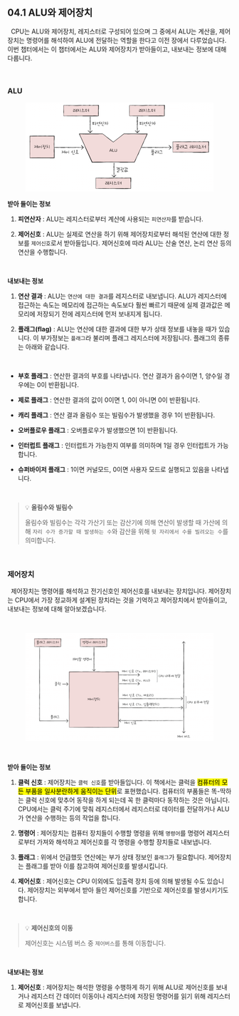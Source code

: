 ## 04.1 ALU와 제어장치

&nbsp;&nbsp;CPU는 ALU와 제어장치, 레지스터로 구성되어 있으며 그 중에서 ALU는 계산을, 제어장치는 명령어를 해석하여 ALU에 전달하는 역할을 한다고 이전 장에서 다루었습니다. 이번 챕터에서는 이 챕터에서는 ALU와 제어장치가 받아들이고, 내보내는 정보에 대해 다룹니다.

<br>

### ALU

<figure align="center">
  <img src="../images/cpu구조.png" style="width: 600px" />
</figure>

**받아 들이는 정보**

1. **피연산자** : ALU는 레지스터로부터 계산에 사용되는 `피연산자`를 받습니다.

2. **제어신호** : ALU는 실제로 연산을 하기 위해 제어장치로부터 해석된 연산에 대한 정보를 `제어신호`로서 받아들입니다. 제어신호에 따라 ALU는 산술 연산, 논리 연산 등의 연산을 수행합니다.

<br>

**내보내는 정보**

1. **연산 결과** : ALU는 `연산에 대한 결과`를 레지스터로 내보냅니다. ALU가 레지스터에 접근하는 속도는 메모리에 접근하는 속도보다 훨씬 빠르기 때문에 실제 결과값은 메모리에 저장되기 전에 레지스터에 먼저 보내지게 됩니다.

2. **플래그(flag)** : ALU는 연산에 대한 결과에 대한 부가 상태 정보를 내놓을 때가 있습니다. 이 부가정보는 `플래그`라 불리며 플래그 레지스터에 저장됩니다. 플래그의 종류는 아래와 같습니다.

<br>

- **부호 플래그** : 연산한 결과의 부호를 나타냅니다. 연산 결과가 음수이면 1, 양수일 경우에는 0이 반환됩니다.

- **제로 플래그** : 연산한 결과의 값이 0이면 1, 0이 아니면 0이 반환됩니다.

- **캐리 플래그** : 연산 결과 올림수 또는 빌림수가 발생했을 경우 1이 반환됩니다.

- **오버플로우 플래그** : 오버플로우가 발생했으면 1이 반환됩니다.

- **인터럽트 플래그** : 인터럽트가 가능한지 여부를 의미하며 1일 경우 인터럽트가 가능합니다.

- **슈퍼바이저 플래그** : 1이면 커널모드, 0이면 사용자 모드로 실행되고 있음을 나타냅니다.

<br>

> 💡 **올림수와 빌림수**
>
> 올림수와 빌림수는 각각 가산기 또는 감산기에 의해 연산이 발생할 때 가산에 의해 `자리 수가 증가할 때 발생하는 수`와 감산을 위해 `윗 자리에서 수를 빌려오는 수`를 의미합니다.

<br>

### 제어장치

&nbsp;&nbsp;제어장치는 명령어를 해석하고 전기신호인 제어신호를 내보내는 장치입니다. 제어장치는 CPU에서 가장 정교하게 설계된 장치라는 것을 기억하고 제어장치에서 받아들이고, 내보내는 정보에 대해 알아보겠습니다.

<br>

<figure align="center">
  <img src="../images/제어장치.png" style="width: 600px" />
</figure>

<br>

**받아 들이는 정보**

1. **클럭 신호** : 제어장치는 `클럭 신호`를 받아들입니다. 이 책에서는 클럭을 <mark>컴퓨터의 모든 부품을 일사분란하게 움직이는 단위</mark>로 표현했습니다. 컴퓨터의 부품들은 똑-딱하는 클럭 신호에 맞추어 동작을 하게 되는데 꼭 한 클럭마다 동작하는 것은 아닙니다. CPU에서는 클럭 주기에 맞춰 레지스터에서 레지스터로 데이터를 전달하거나 ALU가 연산을 수행하는 등의 작업을 합니다.

2. **명령어** : 제어장치는 컴퓨터 장치들이 수행할 명령을 위해 `명령어`를 명령어 레지스터로부터 가져와 해석하고 제어신호를 각 명령을 수행할 장치들로 내보냅니다.

3. **플래그** : 위에서 언급했듯 연산에는 부가 상태 정보인 `플래그`가 필요합니다. 제어장치는 플래그를 받아 이를 참고하여 제어신호를 발생시킵니다.

4. **제어신호** : 제어신호는 CPU 이외에도 입출력 장치 등에 의해 발생될 수도 있습니다. 제어장치는 외부에서 받아 들인 제어신호를 기반으로 제어신호를 발생시키기도 합니다.

<br>

> 💡 **제어신호의 이동**
>
> 제어신호는 시스템 버스 중 `제어버스`를 통해 이동합니다.

<br>

**내보내는 정보**

1. **제어신호** : 제어장치는 해석한 명령을 수행하게 하기 위해 ALU로 제어신호를 보내거나 레지스터 간 데이터 이동이나 레지스터에 저장된 명령어를 읽기 위해 레지스터로 제어신호를 보냅니다.

<br>
